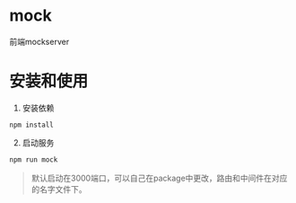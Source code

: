 # mock
前端mockserver
# 安装和使用
1. 安装依赖
```shell
npm install
```
2. 启动服务
```bash
npm run mock
```
> 默认启动在3000端口，可以自己在package中更改，路由和中间件在对应的名字文件下。
